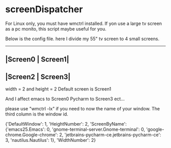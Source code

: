# screenDispatcher
For Linux only, you must have wmctrl installed.
If yon use a large tv screen as a pc monito, this script maybe useful for you.

Below is the config file.
here I divide my 55" tv screen to 4 small screens.

-------------------
|Screen0 | Screen1|
-------------------
|Screen2 | Screen3|
-------------------
width = 2 and height = 2
Default screen is Screen1

And I affect emacs to Screen0
Pycharm to Screen3
ect...

please use "wmctrl -lx" if you need to now the name of your window. The third column is the window id.


{'DefaultWindow': 1,
 'HeightNumber': 2,
 'ScreenByName': {'emacs25.Emacs': 0,
                  'gnome-terminal-server.Gnome-terminal': 0,
                  'google-chrome.Google-chrome': 2,
                  'jetbrains-pycharm-ce.jetbrains-pycharm-ce': 3,
                  'nautilus.Nautilus': 1},
 'WidthNumber': 2}
